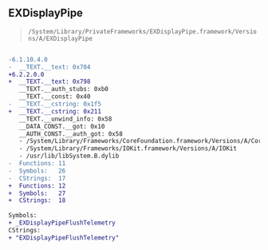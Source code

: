 ## EXDisplayPipe

> `/System/Library/PrivateFrameworks/EXDisplayPipe.framework/Versions/A/EXDisplayPipe`

```diff

-6.1.10.4.0
-  __TEXT.__text: 0x704
+6.2.2.0.0
+  __TEXT.__text: 0x798
   __TEXT.__auth_stubs: 0xb0
   __TEXT.__const: 0x40
-  __TEXT.__cstring: 0x1f5
+  __TEXT.__cstring: 0x211
   __TEXT.__unwind_info: 0x58
   __DATA_CONST.__got: 0x10
   __AUTH_CONST.__auth_got: 0x58
   - /System/Library/Frameworks/CoreFoundation.framework/Versions/A/CoreFoundation
   - /System/Library/Frameworks/IOKit.framework/Versions/A/IOKit
   - /usr/lib/libSystem.B.dylib
-  Functions: 11
-  Symbols:   26
-  CStrings:  17
+  Functions: 12
+  Symbols:   27
+  CStrings:  18
 
Symbols:
+ _EXDisplayPipeFlushTelemetry
CStrings:
+ "EXDisplayPipeFlushTelemetry"

```
